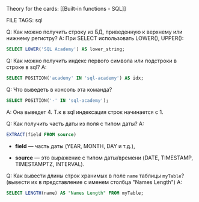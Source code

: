 
Theory for the cards: [[Built-in functions - SQL]]

FILE TAGS: sql

Q: Как можно получить строку из БД, приведенную к верхнему или нижнему регистру?
A: При SELECT использовать LOWER(), UPPER():
```sql
SELECT LOWER('SQL Academy') AS lower_string;
```
<!--ID: 1757841003464-->


Q: Как можно получить индекс первого символа или подстроки в строке в sql?
A:  
```sql
SELECT POSITION('academy' IN 'sql-academy') AS idx;
```
<!--ID: 1757841003475-->


Q: Что выведеть в консоль эта команда?
```sql
SELECT POSITION('-' IN 'sql-academy');
```
A: Она выведет 4. Т.к в sql индексация строк начинается с 1.
<!--ID: 1757841003480-->


Q: Как получить часть даты из поля с типом даты?
A:  
```sql
EXTRACT(field FROM source)
```
- **field** — часть даты (YEAR, MONTH, DAY и т.д.),
<!--ID: 1757841003487-->


- **source** — это выражение с типом даты/времени (DATE, TIMESTAMP, TIMESTAMPTZ, INTERVAL).

Q: Как вывести длины строк хранимых в поле `name` таблицы `myTable`? (вывести их в представление с именем столбца "Names Length")
A:   
```sql
SELECT LENGTH(name) AS "Names Length" FROM myTable;
```
<!--ID: 1757841003492-->

